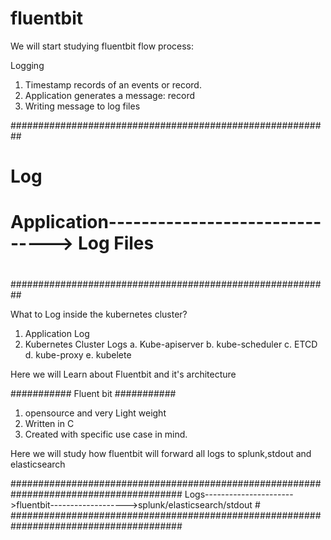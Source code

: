 # fluentbit

We will start studying fluentbit flow process:

Logging

   1. Timestamp records of an events or record.
   2. Application generates a message: record
   3. Writing message to log files

 ##########################################################
 #                         Log                            #
 #  Application-------------------------------> Log Files #
 #                                                        #
 ##########################################################

 What to Log inside the kubernetes cluster?

 1. Application Log
 2. Kubernetes Cluster Logs
     a. Kube-apiserver
     b. kube-scheduler
     c. ETCD
     d. kube-proxy
     e. kubelete
 
 Here we will Learn about Fluentbit and it's architecture

 ###########
 Fluent bit
 ###########

1. opensource and very Light weight
2. Written in C
3. Created with specific use case in mind.

Here we will study how fluentbit will forward all logs to splunk,stdout and elasticsearch

#######################################################################################
Logs---------------------->fluentbit------------------->splunk/elasticsearch/stdout   #
#######################################################################################
